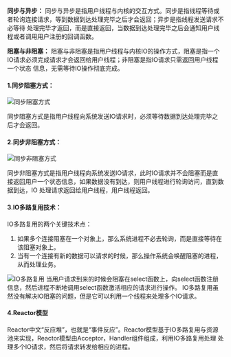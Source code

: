 **同步与异步：** 同步与异步是指用户线程与内核的交互方式。同步是指线程等待或者轮询连接请求，等到数据到达处理完毕之后才会返回；异步是指线程发送请求不必等待
处理完毕才返回，而是直接返回，当数据到达处理完毕之后会通知用户线程或者调用用户注册的回调函数。

**阻塞与非阻塞：** 阻塞与非阻塞是指用户线程与内核IO的操作方式，阻塞是指一个IO请求必须完成请求才会返回给用户线程；非阻塞是指IO请求只需返回用户线程一个状态
信息，无需等待IO操作彻底完成。

#### 1.同步阻塞方式：

![同步阻塞方式](http://images.cnitblog.com/blog/405877/201411/142330286789443.png)

同步阻塞方式是指用户线程向系统发送IO请求时，必须等待数据到达处理完毕之后才会返回。

#### 2.同步非阻塞方式：

![同步非阻塞方式](http://images.cnitblog.com/blog/405877/201411/142332004602984.png)

同步非阻塞方式是指用户线程向系统发送IO请求，此时IO请求并不会阻塞而是直接返回用户一个状态信息，如果数据没有到达，则用户线程进行轮询访问，直到数据到达，IO
处理请求返回给用户线程，用户线程返回。

#### 3.IO多路复用技术：

IO多路复用的两个关键技术点：
1. 如果多个连接阻塞在一个对象上，那么系统进程不必去轮询，而是直接等待在该阻塞对象上。
2. 当有一个连接有新的数据可以请求的时候，那么操作系统会唤醒阻塞的进程，从而处理业务。

![IO多路复用](http://images.cnitblog.com/blog/405877/201411/142332187256396.png)
当用户请求到来的时候会阻塞在select函数上，向select函数注册信息，然后进程不断地调用select函数激活相应的请求进行操作。
IO多路复用虽然没有解决IO阻塞的问题，但是它可以利用一个线程来处理多个IO请求。

#### 4.Reactor模型

Reactor中文“反应堆”，也就是“事件反应”。Reactor模型基于IO多路复用与资源池来实现，Reactor模型由Acceptor，Handler组件组成，利用IO多路复用处理
处理多个IO请求，然后将请求转发给相应的进程。



